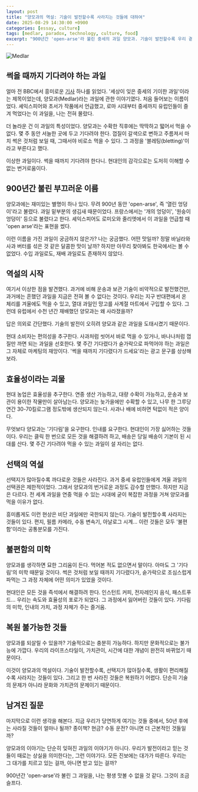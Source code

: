 ```yaml
---
layout: post
title: "양모과의 역설: 기술이 발전할수록 사라지는 것들에 대하여"
date: 2025-08-29 14:30:00 +0900
categories: [essay, culture]
tags: [medlar, paradox, technology, culture, food]
excerpt: "900년간 'open-arse'라 불린 중세의 과일 양모과. 기술이 발전할수록 우리 곁에서 멀어져가는 것들의 이야기."
---
```


![Medlar](https://ichef.bbci.co.uk/images/ic/1024xn/p09bty8x.jpg.webp)

## 썩을 때까지 기다려야 하는 과일

얼마 전 BBC에서 흥미로운 [기사](https://www.bbc.com/future/article/20210325-the-strange-medieval-fruit-the-world-forgot) 하나를 읽었다. '세상이 잊은 중세의 기이한 과일'이라는 제목이었는데, 양모과(Medlar)라는 과일에 관한 이야기였다. 처음 들어보는 이름이었다. 셰익스피어와 초서가 작품에서 언급했고, 로마 시대부터 중세까지 유럽인들이 즐겨 먹었다는 이 과일을, 나는 전혀 몰랐다.

더 놀라운 건 이 과일의 특성이었다. 양모과는 수확한 직후에는 딱딱하고 떫어서 먹을 수 없다. 몇 주 동안 서늘한 곳에 두고 기다려야 한다. 껍질이 갈색으로 변하고 주름져서 마치 썩은 것처럼 보일 때, 그때서야 비로소 먹을 수 있다. 그 과정을 '블레팅(bletting)'이라고 부른다고 했다. 

이상한 과일이다. 썩을 때까지 기다려야 한다니. 현대인의 감각으로는 도저히 이해할 수 없는 번거로움이다.

## 900년간 불린 부끄러운 이름

양모과에는 재미있는 별명이 하나 있다. 무려 900년 동안 'open-arse', 즉 '열린 엉덩이'라고 불렸다. 과일 밑부분의 생김새 때문이었다. 프랑스에서는 '개의 엉덩이', '원숭이 엉덩이' 등으로 불렸다고 한다. 셰익스피어도 로미오와 줄리엣에서 이 과일을 언급할 때 'open arse'라는 표현을 썼다.

이런 이름을 가진 과일이 궁금하지 않은가? 나는 궁금했다. 어떤 맛일까? 정말 바닐라와 사과 버터를 섞은 것 같은 달콤한 맛이 날까? 하지만 아무리 찾아봐도 한국에서는 볼 수 없었다. 수입 과일로도, 재배 과일로도 존재하지 않았다.

## 역설의 시작

여기서 이상한 점을 발견했다. 과거에 비해 운송과 보관 기술이 비약적으로 발전했건만, 과거에는 흔했던 과일을 지금은 전혀 볼 수 없다는 것이다. 우리는 지구 반대편에서 온 체리를 겨울에도 먹을 수 있고, 열대 과일인 망고를 사계절 마트에서 구입할 수 있다. 그런데 유럽에서 수천 년간 재배했던 양모과는 왜 사라졌을까?

답은 의외로 간단했다. 기술의 발전이 오히려 양모과 같은 과일을 도태시켰기 때문이다.

현대 소비자는 편의성을 추구한다. 사과처럼 씻어서 바로 먹을 수 있거나, 바나나처럼 껍질만 까면 되는 과일을 선호한다. 몇 주간 기다렸다가 숟가락으로 파먹어야 하는 과일은 그 자체로 마케팅의 재앙이다. '썩을 때까지 기다렸다가 드세요'라는 광고 문구를 상상해보라.

## 효율성이라는 괴물

현대 농업은 효율성을 추구한다. 연중 생산 가능하고, 대량 수확이 가능하고, 운송과 보관이 용이한 작물만이 살아남는다. 양모과는 늦가을에만 수확할 수 있고, 나무 한 그루당 연간 30-70킬로그램 정도밖에 생산되지 않는다. 사과나 배에 비하면 턱없이 적은 양이다.

무엇보다 양모과는 '기다림'을 요구한다. 인내를 요구한다. 현대인이 가장 싫어하는 것들이다. 우리는 클릭 한 번으로 모든 것을 해결하려 하고, 배송은 당일 배송이 기본이 된 시대를 산다. 몇 주간 기다려야 먹을 수 있는 과일이 설 자리는 없다.

## 선택의 역설

선택지가 많아질수록 까다로운 것들은 사라진다. 과거 중세 유럽인들에게 겨울 과일의 선택권은 제한적이었다. 그래서 양모과의 번거로운 과정도 감수할 만했다. 하지만 지금은 다르다. 전 세계 과일을 연중 먹을 수 있는 시대에 굳이 복잡한 과정을 거쳐 양모과를 먹을 이유가 없다.

흥미롭게도 이런 현상은 비단 과일에만 국한되지 않는다. 기술이 발전할수록 사라지는 것들이 있다. 편지, 필름 카메라, 수동 변속기, 아날로그 시계... 이런 것들은 모두 '불편함'이라는 공통분모를 가진다.

## 불편함의 미학

양모과를 생각하면 묘한 그리움이 든다. 먹어본 적도 없으면서 말이다. 아마도 그 '기다림'의 미학 때문일 것이다. 썩은 것처럼 보일 때까지 기다렸다가, 숟가락으로 조심스럽게 파먹는 그 과정 자체에 어떤 의미가 있었을 것이다.

현대인은 모든 것을 즉석에서 해결하려 한다. 인스턴트 커피, 전자레인지 음식, 패스트푸드... 우리는 속도와 효율성의 포로가 되었다. 그 과정에서 잃어버린 것들이 있다. 기다림의 미학, 인내의 가치, 과정 자체가 주는 즐거움.

## 복원 불가능한 것들

양모과를 되살릴 수 있을까? 기술적으로는 충분히 가능하다. 하지만 문화적으로는 불가능에 가깝다. 우리의 라이프스타일이, 가치관이, 시간에 대한 개념이 완전히 바뀌었기 때문이다.

이것이 양모과의 역설이다. 기술이 발전할수록, 선택지가 많아질수록, 생활이 편리해질수록 사라지는 것들이 있다. 그리고 한 번 사라진 것들은 복원하기 어렵다. 단순히 기술의 문제가 아니라 문화와 가치관의 문제이기 때문이다.

## 남겨진 질문

마지막으로 이런 생각을 해본다. 지금 우리가 당연하게 여기는 것들 중에서, 50년 후에는 사라질 것들이 얼마나 될까? 종이책? 현금? 수동 운전? 아니면 더 근본적인 것들일까?

양모과의 이야기는 단순히 잊혀진 과일의 이야기가 아니다. 우리가 발전이라고 믿는 것들이 때로는 상실을 의미한다는, 그런 이야기다. 모든 진보에는 대가가 따른다. 우리는 그 대가를 치르고 있는 걸까, 아니면 받고 있는 걸까?

900년간 'open-arse'라 불린 그 과일을, 나는 평생 맛볼 수 없을 것 같다. 그것이 조금 슬프다.
